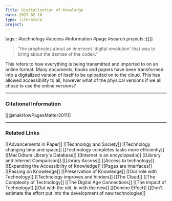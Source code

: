 ```yaml
---
Title: Digitalization of Knowledge
date: 2023-02-10
type: literature
project:
---
```

tags:: #technology #access #information #page #search 
projects::[[]]

> "the prophesies about an imminent 'digital revolution' that was to bring about the demise of the codex."

This refers to how everything is being transmitted and imported to on an online format. Many documents, books and papers have been transformed into a digitalized version of itself to be uploaded on to the cloud. This has allowed accessibility to all, however what of the physical versions if we all chose to use the online versions?

---
### Citational Information

[[@makHowPagesMatter2011]]

---

### Related Links

[[Advancements in Paper]]
[[Technology and Society]]
[[Technology changing time and space]]
[[Technology completes tasks more efficiently]]
[[MacOdrum Library's Database]]
[[Internet is an encyclopedia]]
[[Library and Internet Comparison]]
[[Library Access]]
[[Access to technology]]
[[Expanding the Accessibility of Knowledge]]
[[Pages are interfaces]]
[[Passing on Knowledge]]
[[Preservation of Knowledge]]
[[Our role with Technology]]
[[Technology improves and hinders]]
[[The Cloud]]
[[The Complexity of Technology]]
[[The Digital Age Connections]]
[[The impact of Technology]]
[[Out with the old, in with the new]]
[[Domino Effect]]
[[Don't estimate the effort put into the development of new technologies]]